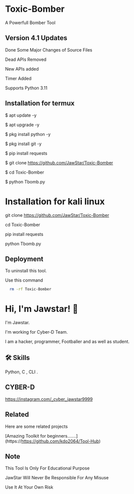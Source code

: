 # Toxic-Bomber
A Powerfull Bomber Tool


## Version 4.1 Updates

Done Some Major Changes of Source Files

Dead APIs Removed

New APIs added

Timer Added

Supports Python 3.11
## Installation for termux

$ apt update -y

$ apt upgrade -y

$ pkg install python -y

$ pkg install git -y

$ pip install requests

$ git clone https://github.com/JawStar/Toxic-Bomber

$ cd Toxic-Bomber

$ python Tbomb.py


# Installation for kali linux

git clone https://github.com/JawStar/Toxic-Bomber

cd Toxic-Bomber

pip install requests

python Tbomb.py





## Deployment

To uninstall this tool.

Use this command

```bash
  rm -rf Toxic-Bomber
```


# Hi, I'm Jawstar! 👋

I'm Jawstar.

I'm working for Cyber-D Team.

I am a hacker, programmer, Footballer and as well as student.


## 🛠 Skills
Python, C , CLI .


## CYBER-D

https://instagram.com/_cyber_jawstar9999

## Related

Here are some related projects

[Amazing Toolkit for beginners.......]
(https://https://github.com/kdo2064/Tool-Hub)


## Note

This Tool Is Only For Educational Purpose

JawStar Will Never Be Responsible For Any Misuse

Use It At Your Own Risk
